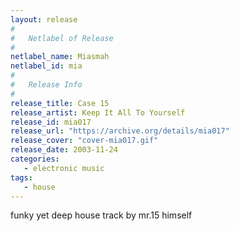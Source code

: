 ```yaml
---
layout: release
#
#   Netlabel of Release
#
netlabel_name: Miasmah
netlabel_id: mia
#
#   Release Info
#
release_title: Case 15
release_artist: Keep It All To Yourself
release_id: mia017
release_url: "https://archive.org/details/mia017"
release_cover: "cover-mia017.gif"
release_date: 2003-11-24
categories:
   - electronic music
tags:
   - house
---
```

funky yet deep house track by mr.15 himself